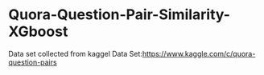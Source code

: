 # Quora-Question-Pair-Similarity-XGboost
Data set collected from kaggel 
Data Set:https://www.kaggle.com/c/quora-question-pairs
